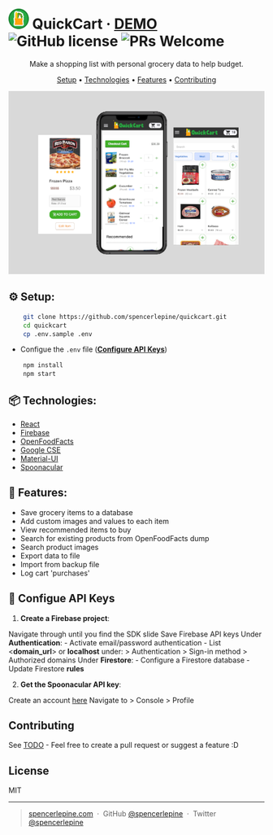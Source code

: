 # <img alt="QuickCart Logo" src="./public/logo192.png" width="40" /> QuickCart &middot; [DEMO](https://grocery-client-sl.herokuapp.com/) ![GitHub license](https://img.shields.io/badge/license-MIT-blue.svg) ![PRs Welcome](https://img.shields.io/badge/PRs-welcome-brightgreen.svg)

<p align="center">Make a shopping list with personal grocery data to help budget.</p>

<p align="center">
  <a href="#setup">Setup</a>  •
	<a href="#technologies">Technologies</a> •
  <a href="#features">Features</a> •
  <a href="#contributing">Contributing</a>
</p>

<div style="text-align:center"><img src="./src/images/demo_small.png" alt="QuickCart Screenshot"/></div>

## ⚙️ Setup:
```sh
    git clone https://github.com/spencerlepine/quickcart.git
    cd quickcart
    cp .env.sample .env
```
- Configue the ```.env``` file (**[Configure API Keys](<#configure api keys>)**)
```sh
    npm install
    npm start
```

## 📦 Technologies:
- [React](https://reactjs.org/)
- [Firebase](https://firebase.google.com/)
- [OpenFoodFacts](https://world.openfoodfacts.org)
- [Google CSE](https://cse.google.com)
- [Material-UI](https://material-ui.com/)
- [Spoonacular](https://spoonacular.com/food-api/docs)

## 🌟 Features:
- Save grocery items to a database
- Add custom images and values to each item
- View recommended items to buy
- Search for existing products from OpenFoodFacts dump
- Search product images
- Export data to file
- Import from backup file
- Log cart 'purchases'

## 🔑 Configue API Keys
1.  **Create a Firebase project**:

  Navigate through until you find the SDK slide
  Save Firebase API keys
  Under **Authentication**:
    - Activate email/password authentication
    - List <__domain_url__> or __localhost__ under:
      > Authentication > Sign-in method > Authorized domains
  Under **Firestore**:
    - Configure a Firestore database
    - Update Firestore **rules**

2.  **Get the Spoonacular API key**:

  Create an account [here](https://spoonacular.com/food-api)
  Navigate to > Console > Profile

## Contributing

See [TODO](./TODO) - Feel free to create a pull request or suggest a feature :D

## License

MIT

---

> [spencerlepine.com](https://www.spencerlepine.com) &nbsp;&middot;&nbsp; GitHub [@spencerlepine](https://github.com/spencerlepine) &nbsp;&middot;&nbsp; Twitter [@spencerlepine](http://twitter.com/spencerlepine)

